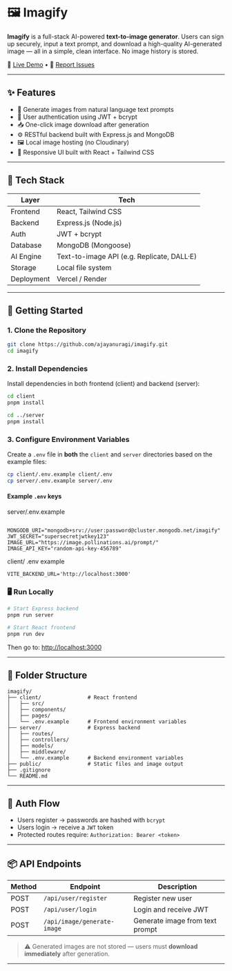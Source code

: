 # 🖼️ Imagify

**Imagify** is a full-stack AI-powered **text-to-image generator**. Users can sign up securely, input a text prompt, and download a high-quality AI-generated image — all in a simple, clean interface. No image history is stored.

🔗 [Live Demo](https://imagify-virid-xi.vercel.app/) • 🐛 [Report Issues](https://github.com/ajayanuragi/imagify/issues)

---

## ✨ Features

- 🧠 Generate images from natural language text prompts
- 🔐 User authentication using JWT + bcrypt
- 📥 One-click image download after generation
- ⚙️ RESTful backend built with Express.js and MongoDB
- 🖼️ Local image hosting (no Cloudinary)
- 🎨 Responsive UI built with React + Tailwind CSS

---

## 🧰 Tech Stack

| Layer      | Tech                        |
|------------|-----------------------------|
| Frontend   | React, Tailwind CSS         |
| Backend    | Express.js (Node.js)        |
| Auth       | JWT + bcrypt                |
| Database   | MongoDB (Mongoose)          |
| AI Engine  | Text-to-image API (e.g. Replicate, DALL·E) |
| Storage    | Local file system           |
| Deployment | Vercel / Render             |

---

## 🚀 Getting Started

### 1. Clone the Repository

```bash
git clone https://github.com/ajayanuragi/imagify.git
cd imagify
```

### 2. Install Dependencies
Install dependencies in both frontend (client) and backend (server):

```bash
cd client
pnpm install

cd ../server
pnpm install
```

### 3. Configure Environment Variables

Create a `.env` file in **both** the `client` and `server` directories based on the example files:

```bash
cp client/.env.example client/.env
cp server/.env.example server/.env
```


#### Example `.env` keys
server/.env.example
```

MONGODB_URI="mongodb+srv://user:password@cluster.mongodb.net/imagify"
JWT_SECRET="supersecretjwtkey123"
IMAGE_URL="https://image.pollinations.ai/prompt/"
IMAGE_API_KEY="random-api-key-456789"
```
client/ .env example

```
VITE_BACKEND_URL='http://localhost:3000'
``` 

### 🖥️ Run Locally

```bash
# Start Express backend
pnpm run server

# Start React frontend
pnpm run dev
```

Then go to: [http://localhost:3000](http://localhost:3000)

---

## 📁 Folder Structure

```
imagify/
├── client/               # React frontend
│   ├── src/
│   ├── components/
│   ├── pages/
│   └── .env.example      # Frontend environment variables
├── server/               # Express backend
│   ├── routes/
│   ├── controllers/
│   ├── models/
│   ├── middleware/
│   └── .env.example      # Backend environment variables
├── public/               # Static files and image output
├── .gitignore
└── README.md
```

---

## 🔐 Auth Flow

- Users register → passwords are hashed with `bcrypt`
- Users login → receive a `JWT` token
- Protected routes require: `Authorization: Bearer <token>`

---

## 📦 API Endpoints

| Method | Endpoint           | Description                     |
|--------|--------------------|---------------------------------|
| POST   | `/api/user/register` | Register new user               |
| POST   | `/api/user/login`  | Login and receive JWT           |
| POST   | `/api/image/generate-image`    | Generate image from text prompt |

> ⚠️ Generated images are not stored — users must **download immediately** after generation.

---

